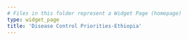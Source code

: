 ```yaml
---
# Files in this folder represent a Widget Page (homepage)
type: widget_page
title: 'Disease Control Priorities-Ethiopia'
---
```

